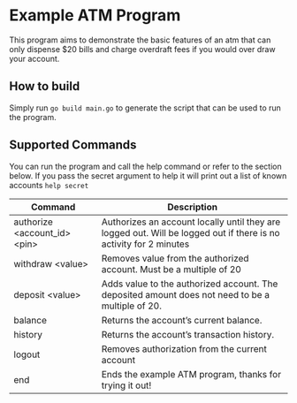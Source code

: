 # Example ATM Program

This program aims to demonstrate the basic features of an atm that can only dispense $20 bills and charge overdraft 
fees if you would over draw your account.

## How to build

Simply run `go build main.go` to generate the script that can be used to run the program.

## Supported Commands

You can run the program and call the help command or refer to the section below. If you pass the secret argument to help
it will print out a list of known accounts `help secret`

| Command                        | Description                                                                                                       |
|--------------------------------|-------------------------------------------------------------------------------------------------------------------|
| authorize <account_id\> <pin\> | Authorizes an account locally until they are logged out. Will be logged out if there is no activity for 2 minutes |
| withdraw <value\>              | Removes value from the authorized account. Must be a multiple of 20                                               |
| deposit <value\>               | Adds value to the authorized account. The deposited amount does not need to be a multiple of 20.                  |
| balance                        | Returns the account’s current balance.                                                                            |
| history                        | Returns the account’s transaction history.                                                                        | 
| logout                         | Removes authorization from the current account                                                                    | 
| end                            | Ends the example ATM program, thanks for trying it out!                                                           |

